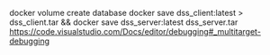 docker volume create database
docker save dss_client:latest > dss_client.tar && docker save dss_server:latest dss_server.tar
https://code.visualstudio.com/Docs/editor/debugging#_multitarget-debugging